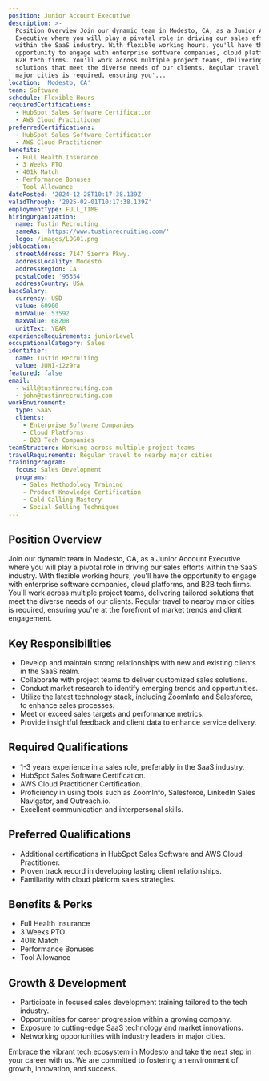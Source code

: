 ```yaml
---
position: Junior Account Executive
description: >-
  Position Overview Join our dynamic team in Modesto, CA, as a Junior Account
  Executive where you will play a pivotal role in driving our sales efforts
  within the SaaS industry. With flexible working hours, you'll have the
  opportunity to engage with enterprise software companies, cloud platforms, and
  B2B tech firms. You'll work across multiple project teams, delivering tailored
  solutions that meet the diverse needs of our clients. Regular travel to nearby
  major cities is required, ensuring you'...
location: 'Modesto, CA'
team: Software
schedule: Flexible Hours
requiredCertifications:
  - HubSpot Sales Software Certification
  - AWS Cloud Practitioner
preferredCertifications:
  - HubSpot Sales Software Certification
  - AWS Cloud Practitioner
benefits:
  - Full Health Insurance
  - 3 Weeks PTO
  - 401k Match
  - Performance Bonuses
  - Tool Allowance
datePosted: '2024-12-28T10:17:38.139Z'
validThrough: '2025-02-01T10:17:38.139Z'
employmentType: FULL_TIME
hiringOrganization:
  name: Tustin Recruiting
  sameAs: 'https://www.tustinrecruiting.com/'
  logo: /images/LOGO1.png
jobLocation:
  streetAddress: 7147 Sierra Pkwy.
  addressLocality: Modesto
  addressRegion: CA
  postalCode: '95354'
  addressCountry: USA
baseSalary:
  currency: USD
  value: 60900
  minValue: 53592
  maxValue: 68208
  unitText: YEAR
experienceRequirements: juniorLevel
occupationalCategory: Sales
identifier:
  name: Tustin Recruiting
  value: JUNI-i2z9ra
featured: false
email:
  - will@tustinrecruiting.com
  - john@tustinrecruiting.com
workEnvironment:
  type: SaaS
  clients:
    - Enterprise Software Companies
    - Cloud Platforms
    - B2B Tech Companies
teamStructure: Working across multiple project teams
travelRequirements: Regular travel to nearby major cities
trainingProgram:
  focus: Sales Development
  programs:
    - Sales Methodology Training
    - Product Knowledge Certification
    - Cold Calling Mastery
    - Social Selling Techniques
---
```




## Position Overview
Join our dynamic team in Modesto, CA, as a Junior Account Executive where you will play a pivotal role in driving our sales efforts within the SaaS industry. With flexible working hours, you'll have the opportunity to engage with enterprise software companies, cloud platforms, and B2B tech firms. You'll work across multiple project teams, delivering tailored solutions that meet the diverse needs of our clients. Regular travel to nearby major cities is required, ensuring you're at the forefront of market trends and client engagement.

## Key Responsibilities
- Develop and maintain strong relationships with new and existing clients in the SaaS realm.
- Collaborate with project teams to deliver customized sales solutions.
- Conduct market research to identify emerging trends and opportunities.
- Utilize the latest technology stack, including ZoomInfo and Salesforce, to enhance sales processes.
- Meet or exceed sales targets and performance metrics.
- Provide insightful feedback and client data to enhance service delivery.

## Required Qualifications
- 1-3 years experience in a sales role, preferably in the SaaS industry.
- HubSpot Sales Software Certification.
- AWS Cloud Practitioner Certification.
- Proficiency in using tools such as ZoomInfo, Salesforce, LinkedIn Sales Navigator, and Outreach.io.
- Excellent communication and interpersonal skills.

## Preferred Qualifications
- Additional certifications in HubSpot Sales Software and AWS Cloud Practitioner.
- Proven track record in developing lasting client relationships.
- Familiarity with cloud platform sales strategies.

## Benefits & Perks
- Full Health Insurance
- 3 Weeks PTO
- 401k Match
- Performance Bonuses
- Tool Allowance

## Growth & Development
- Participate in focused sales development training tailored to the tech industry.
- Opportunities for career progression within a growing company.
- Exposure to cutting-edge SaaS technology and market innovations.
- Networking opportunities with industry leaders in major cities. 

Embrace the vibrant tech ecosystem in Modesto and take the next step in your career with us. We are committed to fostering an environment of growth, innovation, and success.

